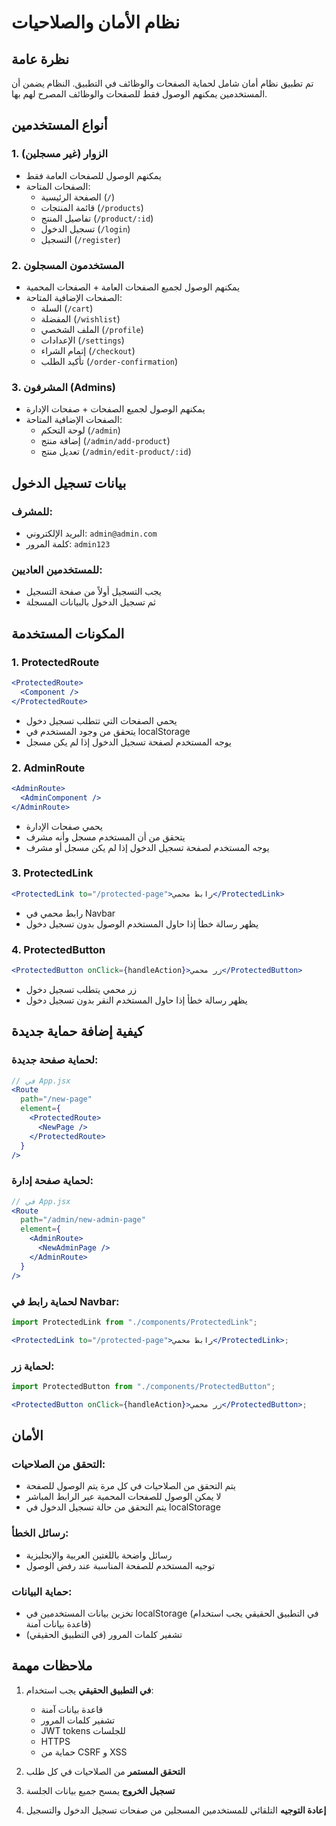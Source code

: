 # نظام الأمان والصلاحيات

## نظرة عامة

تم تطبيق نظام أمان شامل لحماية الصفحات والوظائف في التطبيق. النظام يضمن أن المستخدمين يمكنهم الوصول فقط للصفحات والوظائف المصرح لهم بها.

## أنواع المستخدمين

### 1. الزوار (غير مسجلين)

- يمكنهم الوصول للصفحات العامة فقط
- الصفحات المتاحة:
  - الصفحة الرئيسية (`/`)
  - قائمة المنتجات (`/products`)
  - تفاصيل المنتج (`/product/:id`)
  - تسجيل الدخول (`/login`)
  - التسجيل (`/register`)

### 2. المستخدمون المسجلون

- يمكنهم الوصول لجميع الصفحات العامة + الصفحات المحمية
- الصفحات الإضافية المتاحة:
  - السلة (`/cart`)
  - المفضلة (`/wishlist`)
  - الملف الشخصي (`/profile`)
  - الإعدادات (`/settings`)
  - إتمام الشراء (`/checkout`)
  - تأكيد الطلب (`/order-confirmation`)

### 3. المشرفون (Admins)

- يمكنهم الوصول لجميع الصفحات + صفحات الإدارة
- الصفحات الإضافية المتاحة:
  - لوحة التحكم (`/admin`)
  - إضافة منتج (`/admin/add-product`)
  - تعديل منتج (`/admin/edit-product/:id`)

## بيانات تسجيل الدخول

### للمشرف:

- البريد الإلكتروني: `admin@admin.com`
- كلمة المرور: `admin123`

### للمستخدمين العاديين:

- يجب التسجيل أولاً من صفحة التسجيل
- ثم تسجيل الدخول بالبيانات المسجلة

## المكونات المستخدمة

### 1. ProtectedRoute

```jsx
<ProtectedRoute>
  <Component />
</ProtectedRoute>
```

- يحمي الصفحات التي تتطلب تسجيل دخول
- يتحقق من وجود المستخدم في localStorage
- يوجه المستخدم لصفحة تسجيل الدخول إذا لم يكن مسجل

### 2. AdminRoute

```jsx
<AdminRoute>
  <AdminComponent />
</AdminRoute>
```

- يحمي صفحات الإدارة
- يتحقق من أن المستخدم مسجل وأنه مشرف
- يوجه المستخدم لصفحة تسجيل الدخول إذا لم يكن مسجل أو مشرف

### 3. ProtectedLink

```jsx
<ProtectedLink to="/protected-page">رابط محمي</ProtectedLink>
```

- رابط محمي في Navbar
- يظهر رسالة خطأ إذا حاول المستخدم الوصول بدون تسجيل دخول

### 4. ProtectedButton

```jsx
<ProtectedButton onClick={handleAction}>زر محمي</ProtectedButton>
```

- زر محمي يتطلب تسجيل دخول
- يظهر رسالة خطأ إذا حاول المستخدم النقر بدون تسجيل دخول

## كيفية إضافة حماية جديدة

### لحماية صفحة جديدة:

```jsx
// في App.jsx
<Route
  path="/new-page"
  element={
    <ProtectedRoute>
      <NewPage />
    </ProtectedRoute>
  }
/>
```

### لحماية صفحة إدارة:

```jsx
// في App.jsx
<Route
  path="/admin/new-admin-page"
  element={
    <AdminRoute>
      <NewAdminPage />
    </AdminRoute>
  }
/>
```

### لحماية رابط في Navbar:

```jsx
import ProtectedLink from "./components/ProtectedLink";

<ProtectedLink to="/protected-page">رابط محمي</ProtectedLink>;
```

### لحماية زر:

```jsx
import ProtectedButton from "./components/ProtectedButton";

<ProtectedButton onClick={handleAction}>زر محمي</ProtectedButton>;
```

## الأمان

### التحقق من الصلاحيات:

- يتم التحقق من الصلاحيات في كل مرة يتم الوصول للصفحة
- لا يمكن الوصول للصفحات المحمية عبر الرابط المباشر
- يتم التحقق من حالة تسجيل الدخول في localStorage

### رسائل الخطأ:

- رسائل واضحة باللغتين العربية والإنجليزية
- توجيه المستخدم للصفحة المناسبة عند رفض الوصول

### حماية البيانات:

- تخزين بيانات المستخدمين في localStorage (في التطبيق الحقيقي يجب استخدام قاعدة بيانات آمنة)
- تشفير كلمات المرور (في التطبيق الحقيقي)

## ملاحظات مهمة

1. **في التطبيق الحقيقي** يجب استخدام:

   - قاعدة بيانات آمنة
   - تشفير كلمات المرور
   - JWT tokens للجلسات
   - HTTPS
   - حماية من CSRF و XSS

2. **التحقق المستمر** من الصلاحيات في كل طلب

3. **تسجيل الخروج** يمسح جميع بيانات الجلسة

4. **إعادة التوجيه** التلقائي للمستخدمين المسجلين من صفحات تسجيل الدخول والتسجيل
